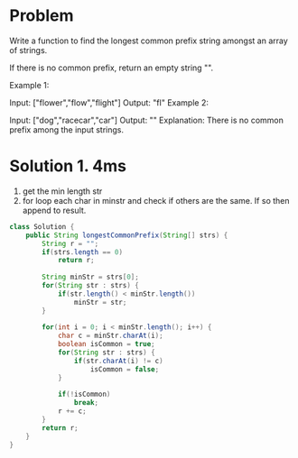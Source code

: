 # Problem
Write a function to find the longest common prefix string amongst an array of strings.

If there is no common prefix, return an empty string "".

Example 1:

Input: ["flower","flow","flight"]
Output: "fl"
Example 2:

Input: ["dog","racecar","car"]
Output: ""
Explanation: There is no common prefix among the input strings.   

# Solution 1. 4ms
1. get the min length str
2. for loop each char in minstr and check if others are the same. If so then append to result.

```java
class Solution {
    public String longestCommonPrefix(String[] strs) {
        String r = "";
        if(strs.length == 0)
            return r;
        
        String minStr = strs[0];
        for(String str : strs) {
            if(str.length() < minStr.length())
                minStr = str;
        }
        
        for(int i = 0; i < minStr.length(); i++) {
            char c = minStr.charAt(i);
            boolean isCommon = true;
            for(String str : strs) {
                if(str.charAt(i) != c)
                    isCommon = false;
            }
            
            if(!isCommon)
                break;
            r += c;
        }
        return r;
    }
}
```
